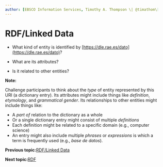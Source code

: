 ```yaml
---
author: [EBSCO Information Services, Timothy A. Thompson \| @timathom\[@indieweb.social\]]
---
```


# RDF/Linked Data

-   What kind of entity is identified by [https://dle.rae.es/dato](https://dle.rae.es/dato)?

-   What are its attributes?

-   Is it related to other entities?


**Note:**

Challenge participants to think about the *type* of entity represented by this URI \(a dictionary entry\). Its attributes might include things like *definition*, *etymology*, and *grammatical gender*. Its relationships to other entities might include things like:

-   A *part of* relation to the dictionary as a whole
-   Or a single dictionary entry might consist of multiple *definitions*
-   Each definition might be related to a specific domain \(e.g., computer science\)
-   An entry might also include multiple *phrases* or *expressions* is which a term is frequently used \(e.g., *base de datos*\).

**Previous topic:**[RDF/Linked Data](../../day_1/lesson_1/rdf_linked_data_2.md)

**Next topic:**[RDF](../../day_1/lesson_1/rdf_5.md)


